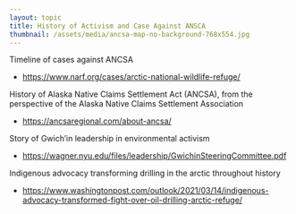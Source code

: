 ```yaml
---
layout: topic
title: History of Activism and Case Against ANSCA
thumbnail: /assets/media/ancsa-map-no-background-768x554.jpg
---
```

Timeline of cases against ANCSA

* <https://www.narf.org/cases/arctic-national-wildlife-refuge/>

History of Alaska Native Claims Settlement Act (ANCSA), from the perspective of the Alaska Native Claims Settlement Association

* <https://ancsaregional.com/about-ancsa/>

Story of Gwich’in leadership in environmental activism 

* <https://wagner.nyu.edu/files/leadership/GwichinSteeringCommittee.pdf>

Indigenous advocacy transforming drilling in the arctic throughout history

* <https://www.washingtonpost.com/outlook/2021/03/14/indigenous-advocacy-transformed-fight-over-oil-drilling-arctic-refuge/>